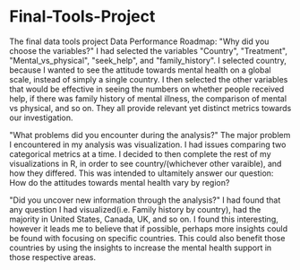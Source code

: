 # Final-Tools-Project
The final data tools project
Data Performance Roadmap:
"Why did you choose the variables?"
I had selected the variables "Country", "Treatment", "Mental_vs_physical", "seek_help", and "family_history". I selected country, because I wanted to see the attitude towards mental health on a global scale, instead of simply a single country. I then selected the other variables that would be effective in seeing the numbers on whether people received help, if there was family history of mental illness, the comparison of mental vs physical, and so on. They all provide relevant yet distinct metrics towards our investigation.

"What problems did you encounter during the analysis?"
The major problem I encountered in my analysis was visualization. I had issues comparing two categorical metrics at a time. I decided to then complete the rest of my visualizations in R, in order to see country/(whichever other varaible), and how they differed. This was intended to ultamitely answer our question: How do the attitudes towards mental health vary by region?

"Did you uncover new information through the analysis?" 
I had found that any question I had visualized(i.e. Family history by country), had the majority in United States, Canada, UK, and so on. I found this interesting, however it leads me to believe that if possible, perhaps more insights could be found with focusing on specific countries. This could also benefit those countries by using the insights to increase the mental health support in those respective areas.  


